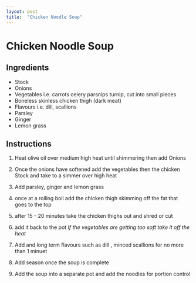 ```yaml
---
layout: post
title:  "Chicken Noodle Soup"
---
```


# Chicken Noodle Soup

## Ingredients
* Stock
* Onions
* Vegetables i.e. carrots celery parsnips turnip, cut into small pieces
* Boneless skinless chicken thigh (dark meat)
* Flavours i.e. dill, scallions
* Parsley
* Ginger
* Lemon grass

## Instructions
1. Heat olive oil over medium high heat until shimmering then add Onions

2. Once the onions have softened add the vegetables then the chicken Stock and take to a simmer over high heat

3. Add parsley, ginger and lemon grass

4. once at a rolling boil add the chicken thigh skimming off the fat that goes to the top

5. after 15 - 20 minutes take the chicken thighs out and shred or cut

6. add it back to the pot *If the vegetables are getting too soft take it off the heat*

7. Add and long term flavours such as dill , minced scallions for no more than 1 minuet

8. Add season once the soup is complete

9. Add the soup into a separate pot and add the noodles for portion control
